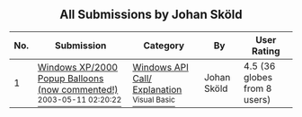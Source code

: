 ﻿<div align="center">

## All Submissions by Johan Sköld

</div>

No.  | Submission | Category | By   | User Rating
---- | ---------- | -------- | ---- | -----------
1 | [Windows XP/2000 Popup Balloons \(now commented\!\)<br /><sup>2003-05-11 02:20:22</sup>](https://github.com/Planet-Source-Code/johan-sk-ld-windows-xp-2000-popup-balloons-now-commented__1-46090) | [Windows API Call/ Explanation<br /><sup>Visual Basic</sup>](../ByCategory/windows-api-call-explanation__1-39.md) | Johan Sköld | 4.5 (36 globes from 8 users)
